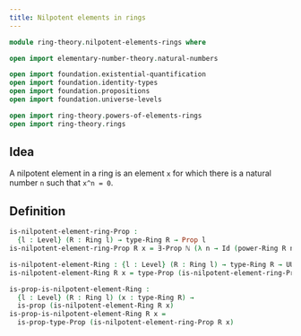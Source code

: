 ```yaml
---
title: Nilpotent elements in rings
---
```


```agda
module ring-theory.nilpotent-elements-rings where

open import elementary-number-theory.natural-numbers

open import foundation.existential-quantification
open import foundation.identity-types
open import foundation.propositions
open import foundation.universe-levels

open import ring-theory.powers-of-elements-rings
open import ring-theory.rings
```

## Idea

A nilpotent element in a ring is an element `x` for which there is a natural number `n` such that `x^n = 0`.

## Definition

```agda
is-nilpotent-element-ring-Prop :
  {l : Level} (R : Ring l) → type-Ring R → Prop l
is-nilpotent-element-ring-Prop R x = ∃-Prop ℕ (λ n → Id (power-Ring R n x) (zero-Ring R))

is-nilpotent-element-Ring : {l : Level} (R : Ring l) → type-Ring R → UU l
is-nilpotent-element-Ring R x = type-Prop (is-nilpotent-element-ring-Prop R x)

is-prop-is-nilpotent-element-Ring :
  {l : Level} (R : Ring l) (x : type-Ring R) →
  is-prop (is-nilpotent-element-Ring R x)
is-prop-is-nilpotent-element-Ring R x =
  is-prop-type-Prop (is-nilpotent-element-ring-Prop R x)
```
